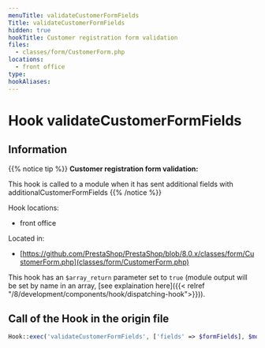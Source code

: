 ```yaml
---
menuTitle: validateCustomerFormFields
Title: validateCustomerFormFields
hidden: true
hookTitle: Customer registration form validation
files:
  - classes/form/CustomerForm.php
locations:
  - front office
type: 
hookAliases:
---
```


# Hook validateCustomerFormFields

## Information

{{% notice tip %}}
**Customer registration form validation:** 

This hook is called to a module when it has sent additional fields with additionalCustomerFormFields
{{% /notice %}}

Hook locations: 
  - front office

Located in: 
  - [https://github.com/PrestaShop/PrestaShop/blob/8.0.x/classes/form/CustomerForm.php](classes/form/CustomerForm.php)

This hook has an `$array_return` parameter set to `true` (module output will be set by name in an array, [see explaination here]({{< relref "/8/development/components/hook/dispatching-hook">}})).

## Call of the Hook in the origin file

```php
Hook::exec('validateCustomerFormFields', ['fields' => $formFields], $moduleId, true)
```